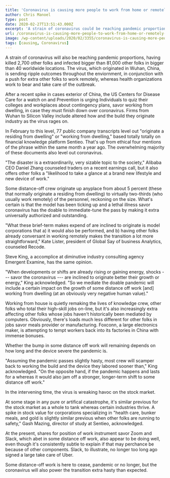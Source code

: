 ```yaml
---
title: 'Coronavirus is causing more people to work from home or remotely, surge in Zoom and Slack interest'
author: Chris Manoel
type: post
date: 2020-02-27T13:51:43.000Z
excerpt: 'A strain of coronavirus could be reaching pandemic proportions, having killed 2,700 people and infected more than 81,000 people in more than 40 countries. The virus, which originated in Wuhan, China, is sending ripple effects around the world, including a push for more people to work remotely, while health organizations work to contain and treat&hellip;'
url: /coronavirus-is-causing-more-people-to-work-from-home-or-remotely-surge-in-zoom-and-slack-interest/
image: /wp-content/uploads/2020/02/3355/coronavirus-is-causing-more-people-to-work-from-home-or-remotely-surge-in-zoom-and-slack-interest-scaled.jpg
tags: [causing, Coronavirus]
---
```


A strain of coronavirus will also be reaching pandemic proportions, having killed 2,700 other folks and infected bigger than 81,000 other folks in bigger than 40 worldwide locations. The virus, which originated in Wuhan, China, is sending ripple outcomes throughout the enviornment, in conjunction with a push for extra other folks to work remotely, whereas health organizations work to bear and take care of the outbreak.

After a recent spike in cases exterior of China, the US Centers for Disease Care for a watch on and Prevention is urging Individuals to quiz their colleges and workplaces about contingency plans, savor working from dwelling, in case they must finish down over coronavirus. Firms from Wuhan to Silicon Valley include altered how and the build they originate industry as the virus rages on.

In February to this level, 77 public company transcripts level out "originate a residing from dwelling" or "working from dwelling," based totally totally on financial knowledge platform Sentieo. That's up from ethical four mentions of the phrase within the same month a year ago. The overwhelming majority of these documents also level out coronavirus.

"The disaster is a extraordinarily, very sizable topic to the society," Alibaba CEO Daniel Zhang counseled traders on a recent earnings call, but it also offers other folks a "likelihood to take a glance at a brand new lifestyle and new device of work."

Some distance-off crew originate up anyplace from about 5 percent (these that normally originate a residing from dwelling) to virtually two-thirds (who usually work remotely) of the personnel, reckoning on the size. What's certain is that the model has been ticking up and a lethal illness savor coronavirus has the doable to immediate-tune the pass by making it extra universally authorized and outstanding.

"What these brief-term makes expend of are inclined to originate is model corporations that a) it would also be performed, and b) having other folks already conversant in working remotely makes the transition a lot more straightforward," Kate Lister, president of Global Say of business Analytics, counseled Recode.

Steve King, a accomplice at diminutive industry consulting agency Emergent Examine, has the same opinion.

"When developments or shifts are already rising or gaining energy, shocks --- savor the coronavirus --- are inclined to originate better their growth or energy," King acknowledged. "So we mediate the doable pandemic will include a certain impact on the growth of some distance off work [and] working from dwelling (at an obviously very negative human value)."

Working from house is quietly remaking the lives of knowledge crew, other folks who total their high-skill jobs on-line, but it's also increasingly extra affecting other folks whose jobs haven't historically been mediated by computers. Obviously, there's loads much less different for other folks in jobs savor meals provider or manufacturing. Foxconn, a large electronics maker, is attempting to tempt workers back into its factories in China with immense bonuses.

Whether the bump in some distance off work will remaining depends on how long and the device severe the pandemic is.

"Assuming the pandemic passes slightly hasty, most crew will scamper back to working the build and the device they labored sooner than," King acknowledged. "On the opposite hand, if the pandemic happens and lasts for a whereas it would also jam off a stronger, longer-term shift to some distance off work."

In the intervening time, the virus is wreaking havoc on the stock market.

At some stage in any pure or artifical catastrophe, it's similar previous for the stock market as a whole to tank whereas certain industries thrive. A spike in stock value for corporations specializing in "health care, bunker meals, and gold is slightly similar previous when other folks are running to safety," Gash Mazing, director of study at Sentieo, acknowledged.

At the present, shares for position of work instrument savor Zoom and Slack, which abet in some distance off work, also appear to be doing well, even though it's consistently subtle to explain if that may perchance be because of other components. Slack, to illustrate, no longer too long ago signed a large take care of Uber.

Some distance-off work is here to cease, pandemic or no longer, but the coronavirus will also power the transition extra hasty than expected.
